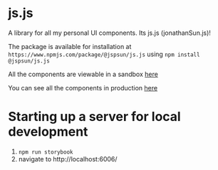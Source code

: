 # js.js
A library for all my personal UI components. Its js.js (jonathanSun.js)!



The package is available for installation at `https://www.npmjs.com/package/@jspsun/js.js` using `npm install @jspsun/js.js`


All the components are viewable in a sandbox [here](https://js-js-6a1b4.web.app/)

You can see all the components in production [here](https://jonathan.solar/)


# Starting up a server for local development
1. `npm run storybook`
2. navigate to http://localhost:6006/

